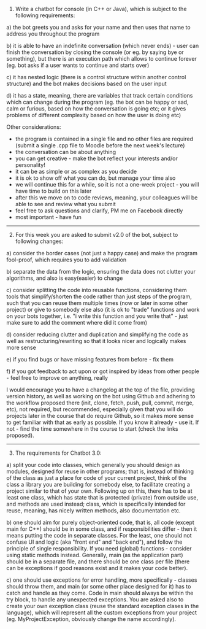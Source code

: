 1. Write a chatbot for console (in C++ or Java), which is subject to the following requirements:

a) the bot greets you and asks for your name and then uses that name to address you throughout the program

b) it is able to have an indefinite conversation (which never ends) - user can finish the conversation by closing the console (or eg. by saying bye or something), but there is an execution path which allows to continue forever (eg. bot asks if a user wants to continue and starts over) 

c) it has nested logic (there is a control structure within another control structure) and the bot makes decisions based on the user input 

d) it has a state, meaning, there are variables that track certain conditions which can change during the program (eg. the bot can be happy or sad, calm or furious, based on how the conversation is going etc; or it gives problems of different complexity based on how the user is doing etc)

Other considerations: 
- the program is contained in a single file and no other files are required (submit a single .cpp file to Moodle before the next week's lecture) 
- the conversation can be about anything 
- you can get creative - make the bot reflect your interests and/or personality! 
- it can be as simple or as complex as you decide 
- it is ok to show off what you can do, but manage your time also 
- we will continue this for a while, so it is not a one-week project - you will have time to build on this later 
- after this we move on to code reviews, meaning, your colleagues will be able to see and review what you submit 
- feel free to ask questions and clarify, PM me on Facebook directly
- most important - have fun

---

2. For this week you are asked to submit v2.0 of the bot, subject to following changes:

a) consider the border cases (not just a happy case) and make the program fool-proof, which requires you to add validation

b) separate the data from the logic, ensuring the data does not clutter your algorithms, and also is easy(easier) to change

c) consider splitting the code into reusable functions, considering them tools that simplify/shorten the code rather than just steps of the program, such that you can reuse them multiple times (now or later in some other project) or give to somebody else also (it is ok to "trade" functions and work on your bots together, i.e. "i write this function and you write that" - just make sure to add the comment where did it come from)

d) consider reducing clutter and duplication and simplifying the code as well as restructuring/rewriting so that it looks nicer and logically makes more sense

e) if you find bugs or have missing features from before - fix them

f) if you got feedback to act upon or got inspired by ideas from other people - feel free to improve on anything, really

I would encourage you to have a changelog at the top of the file, providing version history, as well as working on the bot using Github and adhering to the workflow proposed there (init, clone, fetch, push, pull, commit, merge, etc), not required, but recommended, especially given that you will do projects later in the course that do require Github, so it makes more sense to get familiar with that as early as possible. If you know it already - use it. If not - find the time somewhere in the course to start (check the links proposed).

---

3. The requirements for Chatbot 3.0:
   
a) split your code into classes, which generally you should design as modules, designed for reuse in other programs; that is, instead of thinking of the class as just a place for code of your current project, think of the class a library you are building for somebody else, to facilitate creating a project similar to that of your own. Following up on this, there has to be at least one class, which has state that is protected (private) from outside use, and methods are used instead; class, which is specifically intended for reuse, meaning, has nicely written methods, also documentation etc.

b) one should aim for purely object-oriented code, that is, all code (except main for C++) should be in some class, and if responsibilities differ - then it means putting the code in separate classes. For the least, one should not confuse UI and logic (aka "front end" and "back end"), and follow the principle of single responsibility. If you need (global) functions - consider using static methods instead. Generally, main (as the application part) should be in a separate file, and there should be one class per file (there can be exceptions if good reasons exist and it makes your code better).

c) one should use exceptions for error handling, more specifically - classes should throw them, and main (or some other place designed for it) has to catch and handle as they come. Code in main should always be within the try block, to handle any unexpected exceptions. You are asked also to create your own exception class (reuse the standard exception clases in the language), which will represent all the custom exceptions from your project (eg. MyProjectException, obviously change the name accordingly).

